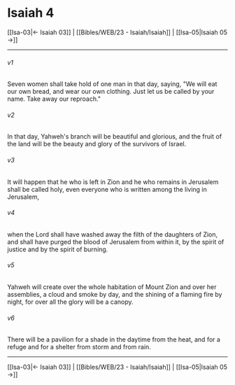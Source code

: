 # Isaiah 4

[[Isa-03|← Isaiah 03]] | [[Bibles/WEB/23 - Isaiah/Isaiah]] | [[Isa-05|Isaiah 05 →]]
***



###### v1 
Seven women shall take hold of one man in that day, saying, "We will eat our own bread, and wear our own clothing. Just let us be called by your name. Take away our reproach." 

###### v2 
In that day, Yahweh's branch will be beautiful and glorious, and the fruit of the land will be the beauty and glory of the survivors of Israel. 

###### v3 
It will happen that he who is left in Zion and he who remains in Jerusalem shall be called holy, even everyone who is written among the living in Jerusalem, 

###### v4 
when the Lord shall have washed away the filth of the daughters of Zion, and shall have purged the blood of Jerusalem from within it, by the spirit of justice and by the spirit of burning. 

###### v5 
Yahweh will create over the whole habitation of Mount Zion and over her assemblies, a cloud and smoke by day, and the shining of a flaming fire by night, for over all the glory will be a canopy. 

###### v6 
There will be a pavilion for a shade in the daytime from the heat, and for a refuge and for a shelter from storm and from rain.

***
[[Isa-03|← Isaiah 03]] | [[Bibles/WEB/23 - Isaiah/Isaiah]] | [[Isa-05|Isaiah 05 →]]
